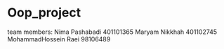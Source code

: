 # Oop_project
team members:
Nima Pashabadi 401101365
Maryam Nikkhah 401102745
MohammadHossein Raei 98106489
